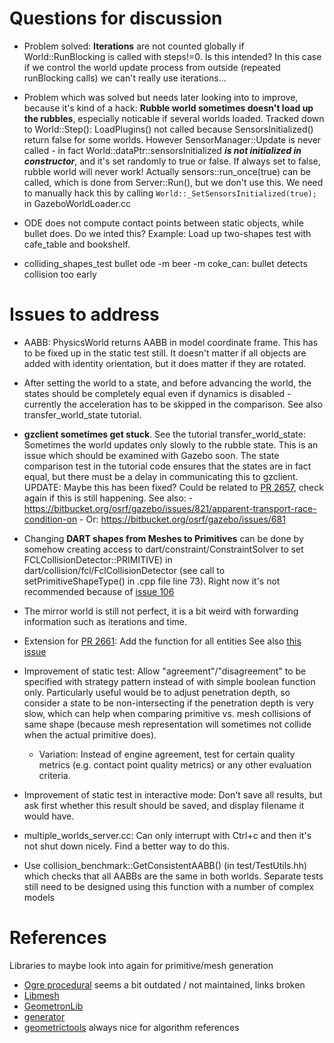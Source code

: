 # Questions for discussion

- Problem solved: **Iterations** are not counted globally if World::RunBlocking is called with steps!=0. Is this intended?
  In this case if we control the world update process from outside (repeated runBlocking calls) we can't really use
  iterations...

- Problem which was solved but needs later looking into to improve, because it's kind of a hack:
  **Rubble world sometimes doesn't load up the rubbles**, especially noticable if several worlds loaded. Tracked down to 
  World::Step():  LoadPlugins() not called because SensorsInitialized() return false for some worlds.
  However SensorManager::Update is never called - in fact World::dataPtr::sensorsInitialized ***is not initialized in constructor***,
  and it's set randomly to true or false. If always set to false, rubble world will never work!
  Actually sensors::run_once(true) can be called, which is done from Server::Run(), but we don't use this.
  We need to manually hack this by calling ``World::_SetSensorsInitialized(true);`` in GazeboWorldLoader.cc

- ODE does not compute contact points between static objects, while bullet does.
  Do we inted this? Example: Load up two-shapes test with cafe_table and bookshelf.

- colliding_shapes_test bullet ode -m beer -m coke_can: bullet detects collision too early

# Issues to address


- AABB: PhysicsWorld returns AABB in model coordinate frame. This has to be fixed up in the static test still.
  It doesn't matter if all objects are added with identity orientation, but it does matter if they are rotated.

- After setting the world to a state, and before advancing the world, the states should be completely equal even if dynamics is
  disabled - currently the acceleration has to be skipped in the comparison. See also transfer_world_state tutorial.

- **gzclient sometimes get stuck**. See the tutorial transfer_world_state: Sometimes the world updates only slowly to the rubble state. This is an issue which should
  be examined with Gazebo soon. The state comparison test in the tutorial code ensures that the states are in fact
  equal, but there must be a delay in communicating this to gzclient.
  UPDATE: Maybe this has been fixed? Could be related to [PR 2657](https://bitbucket.org/osrf/gazebo/pull-requests/2657), check again if this is still happening.
  See also:
      - https://bitbucket.org/osrf/gazebo/issues/821/apparent-transport-race-condition-on
      - Or: https://bitbucket.org/osrf/gazebo/issues/681

- Changing **DART shapes from Meshes to Primitives** can be done by somehow creating access to
  dart/constraint/ConstraintSolver to set FCLCollisionDetector::PRIMITIVE) in dart/collision/fcl/FclCollisionDetector
  (see call to setPrimitiveShapeType() in .cpp file line 73). Right now it's not recommended because of
  [issue 106](https://github.com/flexible-collision-library/fcl/issues/106)

- The mirror world is still not perfect, it is a bit weird with forwarding information such as iterations and time.

- Extension for [PR 2661](https://bitbucket.org/osrf/gazebo/pull-requests/2661): Add the function for all entities
  See also [this issue](https://bitbucket.org/osrf/gazebo/issues/2242/adding-method-to-physics-world-which)

- Improvement of static test: Allow "agreement"/"disagreement" to be specified
  with strategy pattern instead of with simple boolean function only.
  Particularly useful would be to adjust penetration depth, so consider a state
  to be non-intersecting if the penetration depth is very slow, which can help
  when comparing primitive vs. mesh collisions of same shape (because mesh
  representation will sometimes not collide when the actual primitive does).
    - Variation: Instead of engine agreement, test for certain
      quality metrics (e.g. contact point quality metrics) or any other
      evaluation criteria.

- Improvement of static test in interactive mode: Don't save all results, but
 ask first whether this result should be saved, and display filename it would
 have.

- multiple_worlds_server.cc: Can only interrupt with Ctrl+c and then it's
 not shut down nicely. Find a better way to do this.



- Use collision_benchmark::GetConsistentAABB() (in test/TestUtils.hh)
  which checks that all AABBs are the same in both worlds. Separate tests
  still need to be designed using this function with a number of
  complex models


# References

Libraries to maybe look into again for primitive/mesh generation

- [Ogre procedural](https://bitbucket.org/transporter/ogre-procedural) seems a bit outdated / not maintained, links broken
- [Libmesh](http://libmesh.github.io/doxygen/index.html)
- [GeometronLib](https://github.com/LukasBanana/GeometronLib)
- [generator](https://github.com/ilmola/generator)
- [geometrictools](www.geometrictools.com) always nice for algorithm references
